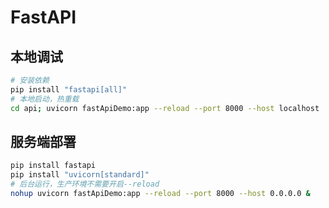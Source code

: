 # FastAPI

## 本地调试

```bash
# 安装依赖
pip install "fastapi[all]"
# 本地启动，热重载
cd api; uvicorn fastApiDemo:app --reload --port 8000 --host localhost
```

## 服务端部署
```bash
pip install fastapi
pip install "uvicorn[standard]"
# 后台运行，生产环境不需要开启--reload
nohup uvicorn fastApiDemo:app --reload --port 8000 --host 0.0.0.0 &
```
